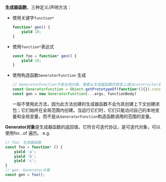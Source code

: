 **生成器函数**，三种定义/声明方法：
- 使用关键字`function*`
  ```js
  function* gen() {
	  yield 10;
  }
  ```
- 使用`function*`表达式
  ```js
  const foo = function* gen() {
	  yield 10;
  }
  ```
- 使用构造函数`GeneratorFunction` 生成
  ```js
  // GeneratorFunction不是全局对象，需要从生成器函数的原型上通过constructor获取
  const GeneratorFunction = Object.getPrototypeOf(function*(){}).constructor;
  const gen = new GeneratorFunction(...args, functionBody)
  ```
  一般不使用此方法，因为此方法创建的生成器函数不会为其创建上下文创建闭包；它们始终在全局范围内创建。当运行它们时，它们只能访问自己的本地变量和全局变量，而不是从`GeneratorFunction`构造函数调用的范围的变量。

**Generator对象**是生成器函数的返回值，它符合可迭代协议，是可迭代对象，可以使用for...of 遍历。
e.g.
```js
// foo: 生成器函数
const foo = function* () {
	yield 'a';
	yield 'b';
	yield 'c';
}
// gen: Generator对象
const gen = foo();
```